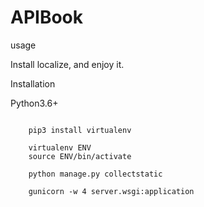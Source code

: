 # APIBook

usage

Install localize, and enjoy it.

Installation

Python3.6+

```shell

    pip3 install virtualenv

    virtualenv ENV
    source ENV/bin/activate

    python manage.py collectstatic

    gunicorn -w 4 server.wsgi:application

```

